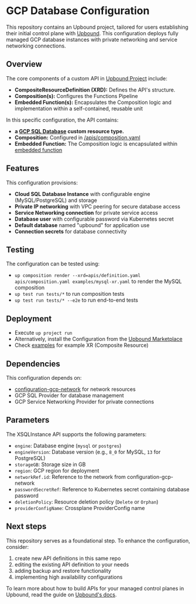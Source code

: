 # GCP Database Configuration

This repository contains an Upbound project, tailored for users establishing their initial control plane with [Upbound](https://cloud.upbound.io). This configuration deploys fully managed GCP database instances with private networking and service networking connections.

## Overview

The core components of a custom API in [Upbound Project](https://docs.upbound.io/learn/control-plane-project/) include:

- **CompositeResourceDefinition (XRD):** Defines the API's structure.
- **Composition(s):** Configures the Functions Pipeline
- **Embedded Function(s):** Encapsulates the Composition logic and implementation within a self-contained, reusable unit

In this specific configuration, the API contains:

- **a [GCP SQL Database](/apis/definition.yaml) custom resource type.**
- **Composition:** Configured in [/apis/composition.yaml](/apis/composition.yaml)
- **Embedded Function:** The Composition logic is encapsulated within [embedded function](/functions/xsqlinstance/main.k)

## Features

This configuration provisions:

- **Cloud SQL Database Instance** with configurable engine (MySQL/PostgreSQL) and storage
- **Private IP networking** with VPC peering for secure database access
- **Service Networking connection** for private service access
- **Database user** with configurable password via Kubernetes secret
- **Default database** named "upbound" for application use
- **Connection secrets** for database connectivity

## Testing

The configuration can be tested using:

- `up composition render --xrd=apis/definition.yaml apis/composition.yaml examples/mysql-xr.yaml` to render the MySQL composition
- `up test run tests/*` to run composition tests
- `up test run tests/* --e2e` to run end-to-end tests

## Deployment

- Execute `up project run`
- Alternatively, install the Configuration from the [Upbound Marketplace](https://marketplace.upbound.io/configurations/upbound/configuration-gcp-database)
- Check [examples](/examples/) for example XR (Composite Resource)

## Dependencies

This configuration depends on:

- [configuration-gcp-network](https://marketplace.upbound.io/configurations/upbound/configuration-gcp-network) for network resources
- GCP SQL Provider for database management
- GCP Service Networking Provider for private connections

## Parameters

The XSQLInstance API supports the following parameters:

- `engine`: Database engine (`mysql` or `postgres`)
- `engineVersion`: Database version (e.g., `8_0` for MySQL, `13` for PostgreSQL)
- `storageGB`: Storage size in GB
- `region`: GCP region for deployment
- `networkRef.id`: Reference to the network from configuration-gcp-network
- `passwordSecretRef`: Reference to Kubernetes secret containing database password
- `deletionPolicy`: Resource deletion policy (`Delete` or `Orphan`)
- `providerConfigName`: Crossplane ProviderConfig name

## Next steps

This repository serves as a foundational step. To enhance the configuration, consider:

1. create new API definitions in this same repo
2. editing the existing API definition to your needs
3. adding backup and restore functionality
4. implementing high availability configurations

To learn more about how to build APIs for your managed control planes in Upbound, read the guide on [Upbound's docs](https://docs.upbound.io/).